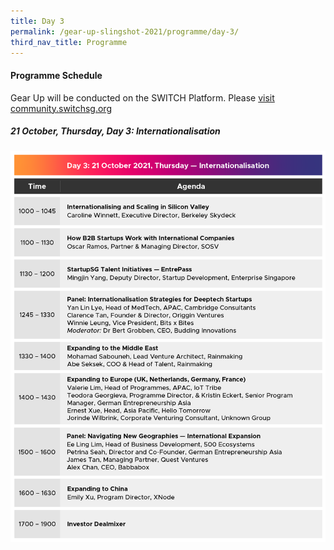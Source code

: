 ```yaml
---
title: Day 3
permalink: /gear-up-slingshot-2021/programme/day-3/
third_nav_title: Programme
---
```

#### Programme Schedule
Gear Up will be conducted on the SWITCH Platform. Please [visit community.switchsg.org](https://community.switchsg.org/)

##### 21 October, Thursday, Day 3: Internationalisation

![Alt text for image on Isomer site](/images/SLINGSHOT_131021_GUP_Prog_Day_3_Oct21_v4_20211013.png)